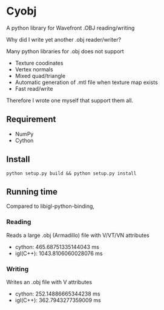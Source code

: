 # Cyobj

A python library for Wavefront .OBJ reading/writing

Why did I write yet another .obj reader/writer?

Many python libraries for .obj does not support 

* Texture coodinates
* Vertex normals
* Mixed quad/triangle
* Automatic generation of .mtl file when texture map exists
* Fast read/write

Therefore I wrote one myself that support them all.

## Requirement

* NumPy
* Cython

## Install

`python setup.py build && python setup.py install`

## Running time

Compared to libigl-python-binding,

### Reading

Reads a large .obj (Armadillo) file with V/VT/VN attributes

* cython: 465.68751335144043 ms
* igl(C++): 1043.8106060028076 ms

### Writing

Writes an .obj file with V attributes

* cython: 252.14886665344238 ms
* igl(C++): 362.7943277359009 ms


